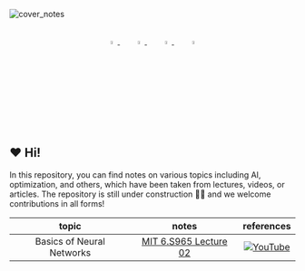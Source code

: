![cover_notes](https://user-images.githubusercontent.com/53374883/225740129-1f08691b-9263-45cc-a8e3-f5739f2ceaf1.png)

<div align="center">

<br>

  <div align="center">
  <a href="https://github.com/nebuly-ai">
      <img src="https://global-uploads.webflow.com/6392f64685456376914037d5/6392f6468545636b0c403869_Asset%2010.svg" width=4%/>
  </a>
  &nbsp;
  &nbsp;
  &nbsp;
  <a href="https://discord.com/invite/77d5kGSa8e">
      <img src="https://global-uploads.webflow.com/6392f64685456376914037d5/6392f6468545637d8440387e_Discord.svg" width="4%"/>
  </a>
  &nbsp;
  &nbsp;
  &nbsp;
  <a href="https://www.linkedin.com/company/nebuly/">
      <img src="https://global-uploads.webflow.com/6392f64685456376914037d5/6392f6468545633ad040386b_Asset%2015.svg" width="4%"/>
  </a>
  &nbsp;
  &nbsp;
  &nbsp;
  <a href="https://twitter.com/nebuly_ai">
      <img src="https://global-uploads.webflow.com/6392f64685456376914037d5/6392f6468545633980403882_Asset%2014.svg" width="4%"/>
  </a>
</div>
</div>

## ❤️ Hi!
In this repository, you can find notes on various topics including AI, optimization, and others, which have been taken from lectures, videos, or articles. The repository is still under construction 👷‍♀️ and we welcome contributions in all forms!


| **topic** | **notes**  |  **references** |
|:------------:|:------------:|:--------------:|
|Basics of Neural Networks|[MIT 6.S965 Lecture 02](notes/files/MIT6.S965/Lesson_01.pdf) | [![YouTube](https://badges.aleen42.com/src/youtube.svg)](https://www.youtube.com/watch?v=5HpLyZd1h0Q)|
